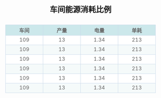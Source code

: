 <head>
    <title></title>
    <style type="text/css">
        table
        {
            border-collapse: collapse;
            margin: 0 auto;
            text-align: center;
        }
        table td, table th
        {
            border: 1px solid #cad9ea;
            color: #666;
            height: 30px;
        }
        table thead th
        {
            background-color: #CCE8EB;
            width: 100px;
        }
        table tr:nth-child(odd)
        {
            background: #fff;
        }
        table tr:nth-child(even)
        {
            background: #F5FAFA;
        }
    </style>
</head>
<body>
    <table width="90%" class="table">
        <caption>
            <h2>
                车间能源消耗比例</h2>
        </caption>
        <thead>
            <tr>
                <th>
                    车间
                </th>
                <th>
                    产量
                </th>
                <th>
                    电量
                </th>
                <th>
                    单耗
                </th>
            </tr>
        </thead>
        <tr>
            <td>
                109
            </td>
            <td>
                13
            </td>
            <td>
                1.34
            </td>
            <td>
                213
            </td>
        </tr>
        <tr>
            <td>
                109
            </td>
            <td>
                13
            </td>
            <td>
                1.34
            </td>
            <td>
                213
            </td>
        </tr>
        <tr>
            <td>
                109
            </td>
            <td>
                13
            </td>
            <td>
                1.34
            </td>
            <td>
                213
            </td>
        </tr>
        <tr>
            <td>
                109
            </td>
            <td>
                13
            </td>
            <td>
                1.34
            </td>
            <td>
                213
            </td>
        </tr>
        <tr>
            <td>
                109
            </td>
            <td>
                13
            </td>
            <td>
                1.34
            </td>
            <td>
                213
            </td>
        </tr>
        <tr>
            <td>
                109
            </td>
            <td>
                13
            </td>
            <td>
                1.34
            </td>
            <td>
                213
            </td>
        </tr>
    </table>
</body>
</html>